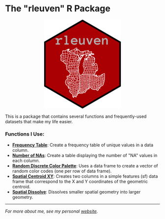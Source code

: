 # The "rleuven" R Package

<p align="center">
  <img width="250" src="icon/hex.png">
</p>

This is a package that contains several functions and frequently-used datasets that make my life easier.

### Functions I Use:

* [**Frequency Table**](https://github.com/andrewvanleuven/rleuven/blob/master/R/freqTab.R): Create a frequency table of unique values in a data column.
* [**Number of NAs**](https://github.com/andrewvanleuven/rleuven/blob/master/R/num_of_NAs.R): Create a table displaying the number of "NA" values in each column.
* [**Random Discrete Color Palette**](https://github.com/andrewvanleuven/rleuven/blob/master/R/rand_ncolors.R): Uses a data frame to create a vector of random color codes (one per row of data frame).
* [**Spatial Centroid XY**](https://github.com/andrewvanleuven/rleuven/blob/master/R/st_centroid_xy.R): Creates two columns in a simple features (sf) data frame that correspond to the X and Y coordinates of the geometric centroid.
* [**Spatial Dissolve**](https://github.com/andrewvanleuven/rleuven/blob/master/R/st_dissolve.R): Dissolves smaller spatial geometry into larger geometry.

***

*For more about me, see my personal [website](https://andrewvanleuven.com/).*

